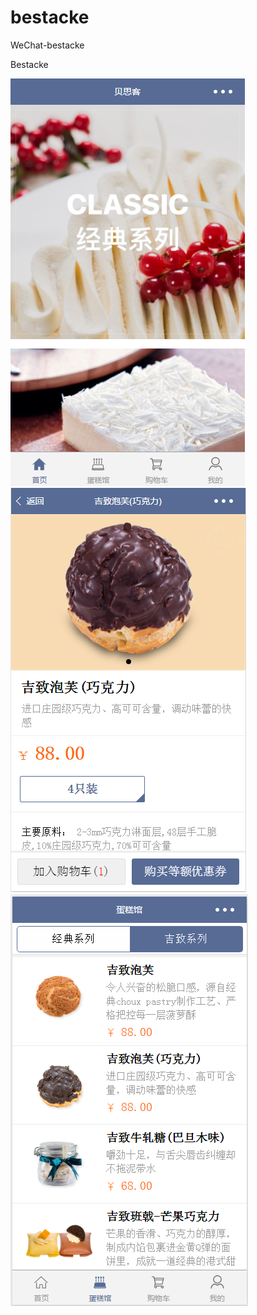 # bestacke
WeChat-bestacke
<p>Bestacke</p>
<img src="https://raw.githubusercontent.com/XavierCode/bestacke/master/%E5%BE%AE%E4%BF%A1%E5%9B%BE%E7%89%87_20170728001537.png">
<img src="https://raw.githubusercontent.com/XavierCode/bestacke/master/%E5%BE%AE%E4%BF%A1%E5%9B%BE%E7%89%87_20170728001654.png">
<img src="https://raw.githubusercontent.com/XavierCode/bestacke/master/%E5%BE%AE%E4%BF%A1%E5%9B%BE%E7%89%87_20170728001637.png">
